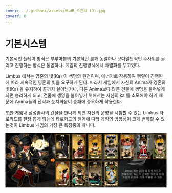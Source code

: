 ```yaml
---
cover: ../.gitbook/assets/배너B_오픈씨 (3).jpg
coverY: 0
---
```


# 기본시스템

기본적인 플레이 방식은 부루마블의 기본적인 룰과 동일하나 보다일반적인 주사위를 굴리고 진행하는 방식은 동일하나. 게임의 진행방식에서 차별화를 두고있다.&#x20;

Limbus 에서는 영혼의 빛(Ka) 이 생명의 원천이며, 에너지로 작용하여 행렬이 진행됨에 따라 지속적인 영혼의 빛을 요구하게 된다. 따라서 게임에서 자신의 Anima가 영혼의 빛(Ka) 을 유지하여 끝까지 살아남거나, 다른 Anima보다 많은 건물에 생명을 불어넣게 되면 승리하게 되고, 건물에 생명을 불어넣기 위해서는 자신의 ka 를 소모해야 하기 때문에 Anima들의 전략과 눈치싸움이 승패에 중요하게 작용한다.&#x20;

또한 게임내 점성술사의 건물을 만나게 되면 자신의 운명을 시험할 수 있는 Limbus 타로카드를 한장 뽑게 되는데 타로카드의 점괘에 따라 게임의 방향성이 크게 변화할 수 있는것이 Limbus 게임의 가장 큰 특징중의 하나다.

![](../.gitbook/assets/기본시스템.png)
